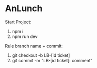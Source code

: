# AnLunch
Start Project:
1. npm i
2. npm run dev

Rule branch name + commit: 
1. git checkout -b LB-[id ticket]
2. git commit -m "LB-[id ticket]: comment"